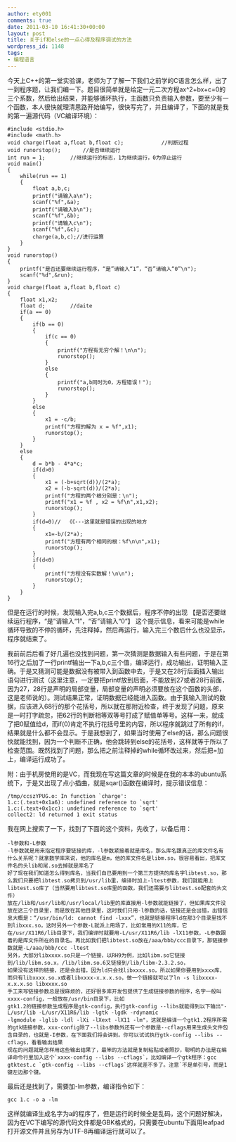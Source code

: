 ```yaml
---
author: ety001
comments: true
date: 2011-03-10 16:41:30+00:00
layout: post
title: 关于if和else的一点心得及程序调试的方法
wordpress_id: 1148
tags:
- 编程语言
---
```


今天上C++的第一堂实验课，老师为了了解一下我们之前学的C语言怎么样，出了一到程序题，让我们编一下。题目很简单就是给定一元二次方程ax^2+bx+c=0的三个系数，然后给出结果，并能够循环执行，主函数只负责输入参数，要至少有一个函数，本人很快就理清思路开始编写，很快写完了，并且编译了，下面的就是我的第一遍源代码（VC编译环境）：

```
#include <stdio.h>
#include <math.h>
void charge(float a,float b,float c);            //判断过程
void runorstop();		//是否继续运行
int run = 1;		//继续运行的标志，1为继续运行，0为停止运行
void main()
{
	while(run == 1)
	{
		float a,b,c;
		printf("请输入a\n");
		scanf("%f",&a);
		printf("请输入b\n");
		scanf("%f",&b);
		printf("请输入c\n");
		scanf("%f",&c);
		charge(a,b,c);//进行运算
	}
}
void runorstop()
{
	printf("是否还要继续运行程序，“是”请输入“1”，“否”请输入“0”\n");
	scanf("%d",&run);
}
void charge(float a,float b,float c)
{
	float x1,x2;
	float d;		//daite
	if(a == 0)
	{
		if(b == 0)
		{
			if(c == 0)
			{
				printf("方程有无穷个解！\n\n");
				runorstop();
			}
			else
			{
				printf("a,b同时为0，方程错误！");
				runorstop();
			}
		}
		else
		{
			x1 = -c/b;
			printf("方程的解为 x = %f",x1);
			runorstop();
		}
	}
	else
	{
		d = b*b - 4*a*c;
		if(d>0)
		{
			x1 = (-b+sqrt(d))/(2*a);
			x2 = (-b-sqrt(d))/(2*a);
			printf("方程的两个根分别是：\n");
			printf("x1 = %f , x2 = %f\n",x1,x2);
			runorstop();
		}
		if(d=0)//  《《---这里就是错误的出现的地方
		{
			x1=-b/(2*a);
			printf("方程有两个相同的根：%f\n\n",x1);
			runorstop();
		}
		if(d<0)
		{
			printf("方程没有实数解！\n\n");
			runorstop();
		}
	}
}
```

但是在运行的时候，发现输入完a,b,c三个数据后，程序不停的出现 【是否还要继续运行程序，“是”请输入“1”，“否”请输入“0”】 这个提示信息，看来可能是while循环导致的不停的循环，先注释掉，然后再运行，输入完三个数后什么也没显示，程序就结束了。

我前前后后看了好几遍也没找到问题，第一次猜测是数据输入有些问题，于是在第16行之后加了一行printf输出一下a,b,c三个值，编译运行，成功输出，证明输入正确。于是又猜测可能是数据没有被带入到函数中去，于是又在28行后面插入输出语句进行测试（这里注意，一定要把printf放到后面，不能放到27或者28行前面，因为27，28行是声明的局部变量，局部变量的声明必须要放在这个函数的头部，这是老师说的）。测试结果正常，证明数据已经能进入函数。由于我输入测试的数据，应该进入68行的那个花括号，所以就在那附近检查，终于发现了问题，原来是一时打字疏忽，把62行的判断相等双等号打成了赋值单等号。这样一来，就成了把0赋值给d，而if(0)肯定不执行花括号里的内容，所以程序就跳过了所有的if，结果就是什么都不会显示。于是我想到了，如果当时使用了else的话，那么问题很快就能找到，因为一个判断不正确，他会跳转到else的花括号，这样就等于所以了检查范围。既然找到了问题，那么把之前注释掉的while循环改过来，然后把=加上，编译运行成功了。

附：由于机房使用的是VC，而我现在写这篇文章的时候是在我的本本的ubuntu系统下，于是又出现了点小插曲，就是sqar()函数在编译时，提示错误信息：

```
/tmp/ccszYPUG.o: In function `charge':
1.c:(.text+0x1a6): undefined reference to `sqrt'
1.c:(.text+0x1cc): undefined reference to `sqrt'
collect2: ld returned 1 exit status
```

我在网上搜索了一下，找到了下面的这个资料，先收了，以备后用：

```
-l参数和-L参数
-l参数就是用来指定程序要链接的库，-l参数紧接着就是库名，那么库名跟真正的库文件名有什么关系呢？就拿数学库来说，他的库名是m，他的库文件名是libm.so，很容易看出，把库文件名的头lib和尾.so去掉就是库名了
好了现在我们知道怎么得到库名，当我们自已要用到一个第三方提供的库名字libtest.so，那么我们只要把libtest.so拷贝到/usr/lib里，编译时加上-ltest参数，我们就能用上libtest.so库了（当然要用libtest.so库里的函数，我们还需要与libtest.so配套的头文件）
放在/lib和/usr/lib和/usr/local/lib里的库直接用-l参数就能链接了，但如果库文件没放在这三个目录里，而是放在其他目录里，这时我们只用-l参数的话，链接还是会出错，出错信息大概是：“/usr/bin/ld: cannot find -lxxx”，也就是链接程序ld在那3个目录里找不到libxxx.so，这时另外一个参数-L就派上用场了，比如常用的X11的库，它在/usr/X11R6/lib目录下，我们编译时就要用-L/usr/X11R6/lib -lX11参数，-L参数跟着的是库文件所在的目录名。再比如我们把libtest.so放在/aaa/bbb/ccc目录下，那链接参数就是-L/aaa/bbb/ccc -ltest
另外，大部分libxxxx.so只是一个链接，以RH9为例，比如libm.so它链接到/lib/libm.so.x，/lib/libm.so.6又链接到/lib/libm-2.3.2.so，
如果没有这样的链接，还是会出错，因为ld只会找libxxxx.so，所以如果你要用到xxxx库，而只有libxxxx.so.x或者libxxxx-x.x.x.so，做一个链接就可以了ln -s libxxxx-x.x.x.so libxxxx.so
手工来写链接参数总是很麻烦的，还好很多库开发包提供了生成链接参数的程序，名字一般叫xxxx-config，一般放在/usr/bin目录下，比如
gtk1.2的链接参数生成程序是gtk-config，执行gtk-config --libs就能得到以下输出"-L/usr/lib -L/usr/X11R6/lib -lgtk -lgdk -rdynamic
-lgmodule -lglib -ldl -lXi -lXext -lX11 -lm"，这就是编译一个gtk1.2程序所需的gtk链接参数，xxx-config除了--libs参数外还有一个参数是--cflags用来生成头文件包含目录的，也就是-I参数，在下面我们将会讲到。你可以试试执行gtk-config --libs --cflags，看看输出结果
现在的问题就是怎样用这些输出结果了，最笨的方法就是复制粘贴或者照抄，聪明的办法是在编译命令行里加入这个`xxxx-config --libs --cflags`，比如编译一个gtk程序：gcc gtktest.c `gtk-config --libs --cflags`这样就差不多了。注意`不是单引号，而是1键左边那个键。
```

最后还是找到了，需要加-lm参数，编译指令如下：

```
gcc 1.c -o a -lm
```

这样就编译生成名字为a的程序了，但是运行的时候全是乱码，这个问题好解决，因为在VC下编写的源代码文件都是GBK格式的，只需要在ubuntu下面用leafpad打开源文件并且另存为UTF-8再编译运行就可以了。


